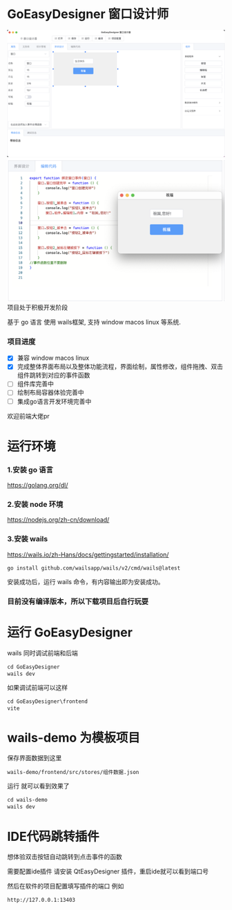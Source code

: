 # GoEasyDesigner 窗口设计师
![image-20230828083413650](README.assets/image-20230828083413650.png)
![image-20230828084834120](README.assets/image-20230828084834120.png)
项目处于积极开发阶段

基于 go 语言 使用 wails框架, 支持 window macos linux 等系统.

### 项目进度
- [x] 兼容 window  macos  linux 
- [x] 完成整体界面布局以及整体功能流程，界面绘制，属性修改，组件拖拽、双击组件跳转到对应的事件函数
- [ ] 组件库完善中
- [ ] 绘制布局容器体验完善中
- [ ] 集成go语言开发环境完善中

欢迎前端大佬pr

# 运行环境

### 1.安装 go 语言

https://golang.org/dl/

### 2.安装 node 环境

https://nodejs.org/zh-cn/download/

### 3.安装 wails
https://wails.io/zh-Hans/docs/gettingstarted/installation/

```
go install github.com/wailsapp/wails/v2/cmd/wails@latest
```

安装成功后，运行 wails 命令，有内容输出即为安装成功。

### 目前没有编译版本，所以下载项目后自行玩耍

# 运行 GoEasyDesigner

wails 同时调试前端和后端

```
cd GoEasyDesigner
wails dev
```

如果调试前端可以这样

```
cd GoEasyDesigner\frontend
vite 
```

# wails-demo 为模板项目

保存界面数据到这里

```
wails-demo/frontend/src/stores/组件数据.json
```

运行 就可以看到效果了

```
cd wails-demo
wails dev
```

# IDE代码跳转插件
想体验双击按钮自动跳转到点击事件的函数

需要配置ide插件 请安装 QtEasyDesigner 插件，重启ide就可以看到端口号

然后在软件的项目配置填写插件的端口
例如
```
http://127.0.0.1:13403
```


